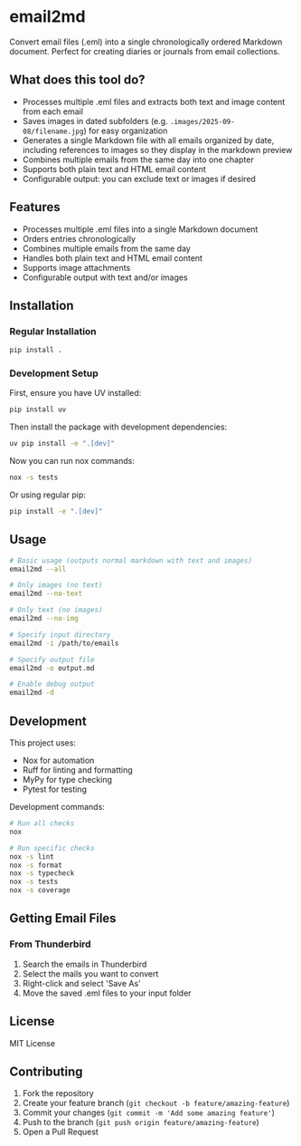 # email2md

Convert email files (.eml) into a single chronologically ordered Markdown document. Perfect for creating diaries or journals from email collections.

## What does this tool do?

- Processes multiple .eml files and extracts both text and image content from each email
- Saves images in dated subfolders (e.g. `.images/2025-09-08/filename.jpg`) for easy organization
- Generates a single Markdown file with all emails organized by date, including references to images so they display in the markdown preview
- Combines multiple emails from the same day into one chapter
- Supports both plain text and HTML email content
- Configurable output: you can exclude text or images if desired

## Features

- Processes multiple .eml files into a single Markdown document
- Orders entries chronologically
- Combines multiple emails from the same day
- Handles both plain text and HTML email content
- Supports image attachments
- Configurable output with text and/or images

## Installation

### Regular Installation

```bash
pip install .
```

### Development Setup

First, ensure you have UV installed:
```bash
pip install uv
```

Then install the package with development dependencies:

```bash
uv pip install -e ".[dev]"
```

Now you can run nox commands:

```bash
nox -s tests
```

Or using regular pip:

```bash
pip install -e ".[dev]"
```

## Usage

```bash
# Basic usage (outputs normal markdown with text and images)
email2md --all

# Only images (no text)
email2md --no-text

# Only text (no images)
email2md --no-img

# Specify input directory
email2md -i /path/to/emails

# Specify output file
email2md -o output.md

# Enable debug output
email2md -d
```

## Development

This project uses:
- Nox for automation
- Ruff for linting and formatting
- MyPy for type checking
- Pytest for testing

Development commands:
```bash
# Run all checks
nox

# Run specific checks
nox -s lint
nox -s format
nox -s typecheck
nox -s tests
nox -s coverage
```

## Getting Email Files

### From Thunderbird

1. Search the emails in Thunderbird
2. Select the mails you want to convert
3. Right-click and select 'Save As'
4. Move the saved .eml files to your input folder

## License

MIT License

## Contributing

1. Fork the repository
2. Create your feature branch (`git checkout -b feature/amazing-feature`)
3. Commit your changes (`git commit -m 'Add some amazing feature'`)
4. Push to the branch (`git push origin feature/amazing-feature`)
5. Open a Pull Request
